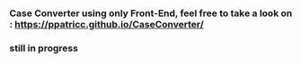 ### Case Converter using only Front-End, feel free to take a look on : https://ppatricc.github.io/CaseConverter/
### still in progress
